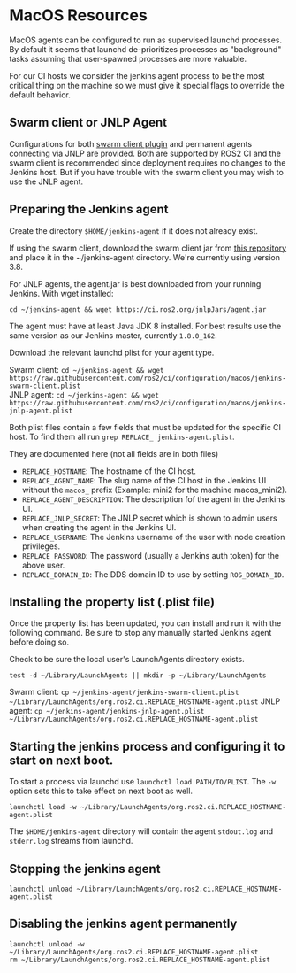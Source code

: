 # MacOS Resources

MacOS agents can be configured to run as supervised launchd processes.
By default it seems that launchd de-prioritizes processes as "background" tasks assuming that user-spawned processes are more valuable.

For our CI hosts we consider the jenkins agent process to be the most critical thing on the machine so we must give it special flags to override the default behavior.

## Swarm client or JNLP Agent

Configurations for both [swarm client plugin](https://plugins.jenkins.io/swarm) and permanent agents connecting via JNLP are provided.
Both are supported by ROS2 CI and the swarm client is recommended since deployment requires no changes to the Jenkins host.
But if you have trouble with the swarm client you may wish to use the JNLP agent.

## Preparing the Jenkins agent

Create the directory `$HOME/jenkins-agent` if it does not already exist.

If using the swarm client, download the swarm client jar from [this repository][swarm-repo] and place it in the ~/jenkins-agent directory.
We're currently using version 3.8.

For JNLP agents, the agent.jar is best downloaded from your running Jenkins. With wget installed:
```
cd ~/jenkins-agent && wget https://ci.ros2.org/jnlpJars/agent.jar
```

The agent must have at least Java JDK 8 installed.
For best results use the same version as our Jenkins master, currently `1.8.0_162`.

Download the relevant launchd plist for your agent type.

Swarm client: `cd ~/jenkins-agent && wget https://raw.githubusercontent.com/ros2/ci/configuration/macos/jenkins-swarm-client.plist`  
JNLP agent: `cd ~/jenkins-agent && wget https://raw.githubusercontent.com/ros2/ci/configuration/macos/jenkins-jnlp-agent.plist`


Both plist files contain a few fields that must be updated for the specific CI host.
To find them all run `grep REPLACE_ jenkins-agent.plist`.

They are documented here (not all fields are in both files)

- `REPLACE_HOSTNAME`: The hostname of the CI host.
- `REPLACE_AGENT_NAME`: The slug name of the CI host in the Jenkins UI without the `macos_` prefix (Example: mini2 for the machine macos_mini2).
- `REPLACE_AGENT_DESCRIPTION`: The description fof the agent in the Jenkins UI.
- `REPLACE_JNLP_SECRET`: The JNLP secret which is shown to admin users when creating the agent in the Jenkins UI.
- `REPLACE_USERNAME`: The Jenkins username of the user with node creation privileges.
- `REPLACE_PASSWORD`: The password (usually a Jenkins auth token) for the above user.
- `REPLACE_DOMAIN_ID`: The DDS domain ID to use by setting `ROS_DOMAIN_ID`.


## Installing the property list (.plist file)

Once the property list has been updated, you can install and run it with the following command.
Be sure to stop any manually started Jenkins agent before doing so.

Check to be sure the local user's LaunchAgents directory exists.

```
test -d ~/Library/LaunchAgents || mkdir -p ~/Library/LaunchAgents
```

Swarm client: `cp ~/jenkins-agent/jenkins-swarm-client.plist ~/Library/LaunchAgents/org.ros2.ci.REPLACE_HOSTNAME-agent.plist`
JNLP agent: `cp ~/jenkins-agent/jenkins-jnlp-agent.plist ~/Library/LaunchAgents/org.ros2.ci.REPLACE_HOSTNAME-agent.plist`

## Starting the jenkins process and configuring it to start on next boot.

To start a process via launchd use `launchctl load PATH/TO/PLIST`.
The `-w` option sets this to take effect on next boot as well.

```
launchctl load -w ~/Library/LaunchAgents/org.ros2.ci.REPLACE_HOSTNAME-agent.plist
```

The `$HOME/jenkins-agent` directory will contain the agent `stdout.log` and `stderr.log` streams from launchd.

## Stopping the jenkins agent

```
launchctl unload ~/Library/LaunchAgents/org.ros2.ci.REPLACE_HOSTNAME-agent.plist
```

## Disabling the jenkins agent permanently

```
launchctl unload -w ~/Library/LaunchAgents/org.ros2.ci.REPLACE_HOSTNAME-agent.plist
rm ~/Library/LaunchAgents/org.ros2.ci.REPLACE_HOSTNAME-agent.plist
```

[swarm-repo]: https://repo.jenkins-ci.org/releases/org/jenkins-ci/plugins/swarm-client/

